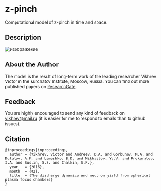 # z-pinch
Computational model of z-pinch in time and space.

## Description
![изображение](https://user-images.githubusercontent.com/83656129/117024506-bac5d800-ad02-11eb-8750-16850f8e9670.png)

## About the Author
The model is the result of long-term work of the leading researcher Vikhrev Victor in the Kurchatov Institute, Moscow, Russia.
You can find out more published papers on [ResearchGate](https://www.researchgate.net/profile/Victor-Vikhrev-2).

## Feedback
You are highly encouraged to send any kind of feedback on vikhrev@mail.ru (it is easier for me to respond to emails than to github issues).

## Citation
```
@inproceedings{inproceedings,
  author = {Vikhrev, Victor and Andreev, D.A. and Gorbunov, M.A. and Dulatov, A.K. and Lemeshko, B.D. and Mikhailov, Yu.V. and Prokuratov, I.A. and Suslin, S.S. and Chalkin, S.F.},
  year   = {2016},
  month  = {02},
  title  = {The discharge dynamics and neutron yield from spherical plasma focus chambers}
}
```
